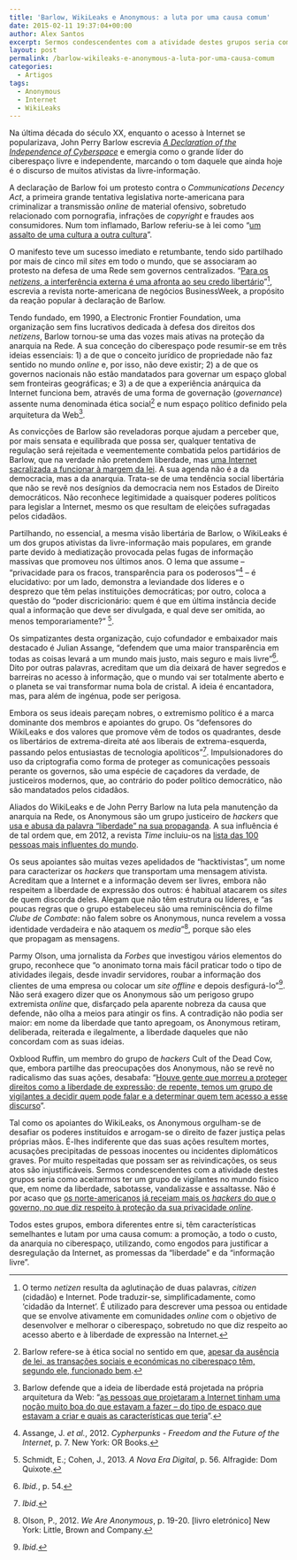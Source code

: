 ```yaml
---
title: 'Barlow, WikiLeaks e Anonymous: a luta por uma causa comum'
date: 2015-02-11 19:37:04+00:00
author: Alex Santos
excerpt: Sermos condescendentes com a atividade destes grupos seria como aceitarmos ter um grupo de vigilantes no mundo físico que, em nome da liberdade, sabotasse, vandalizasse e assaltasse
layout: post
permalink: /barlow-wikileaks-e-anonymous-a-luta-por-uma-causa-comum
categories:
  - Artigos
tags:
  - Anonymous
  - Internet
  - WikiLeaks
---
```

Na última década do século XX, enquanto o acesso à Internet se popularizava, John Perry Barlow escrevia <a href="https://projects.eff.org/~barlow/Declaration-Final.html" target="_blank"><em>A Declaration of the Independence of Cyberspace</em></a> e emergia como o grande líder do ciberespaço livre e independente, marcando o tom daquele que ainda hoje é o discurso de muitos ativistas da livre-informação.

A declaração de Barlow foi um protesto contra o _Communications Decency Act_, a primeira grande tentativa legislativa norte-americana para criminalizar a transmissão _online_ de material ofensivo, sobretudo relacionado com pornografia, infrações de _copyright_ e fraudes aos consumidores. Num tom inflamado, Barlow referiu-se à lei como “<a href="http://www.businessweek.com/1996/19/b347472.htm" target="_blank">um assalto de uma cultura a outra cultura</a>”.

O manifesto teve um sucesso imediato e retumbante, tendo sido partilhado por mais de cinco mil _sites_ em todo o mundo, que se associaram ao protesto na defesa de uma Rede sem governos centralizados. “<a href="http://www.businessweek.com/1996/19/b347472.htm" target="_blank">Para os <em>netizens</em>, a interferência externa é uma afronta ao seu credo libertário</a>”[^1], escrevia a revista norte-americana de negócios BusinessWeek, a propósito da reação popular à declaração de Barlow.

Tendo fundado, em 1990, a Electronic Frontier Foundation, uma organização sem fins lucrativos dedicada à defesa dos direitos dos _netizens_, Barlow tornou-se uma das vozes mais ativas na proteção da anarquia na Rede. A sua conceção do ciberespaço pode resumir-se em três ideias essenciais: 1) a de que o conceito jurídico de propriedade não faz sentido no mundo _online_ e, por isso, não deve existir; 2) a de que os governos nacionais não estão mandatados para governar um espaço global sem fronteiras geográficas; e 3) a de que a experiência anárquica da Internet funciona bem, através de uma forma de governação (_governance_) assente numa denominada ética social[^2] e num espaço político definido pela arquitetura da Web[^3].

As convicções de Barlow são reveladoras porque ajudam a perceber que, por mais sensata e equilibrada que possa ser, qualquer tentativa de regulação será rejeitada e veementemente combatida pelos partidários de Barlow, que na verdade não pretendem liberdade, mas <a href="http://home.comcast.net/~reillyjones/critique.html" target="_blank">uma Internet sacralizada a funcionar à margem da lei</a>. A sua agenda não é a da democracia, mas a da anarquia. Trata-se de uma tendência social libertária que não se revê nos desígnios da democracia nem nos Estados de Direito democráticos. Não reconhece legitimidade a quaisquer poderes políticos para legislar a Internet, mesmo os que resultam de eleições sufragadas pelos cidadãos.

Partilhando, no essencial, a mesma visão libertária de Barlow, o WikiLeaks é um dos grupos ativistas da livre-informação mais populares, em grande parte devido à mediatização provocada pelas fugas de informação massivas que promoveu nos últimos anos. O lema que assume – “privacidade para os fracos, transparência para os poderosos”[^4] – é elucidativo: por um lado, demonstra a leviandade dos líderes e o desprezo que têm pelas instituições democráticas; por outro, coloca a questão do “poder discricionário: quem é que em última instância decide qual a informação que deve ser divulgada, e qual deve ser omitida, ao menos temporariamente?” [^5].

Os simpatizantes desta organização, cujo cofundador e embaixador mais destacado é Julian Assange, “defendem que uma maior transparência em todas as coisas levará a um mundo mais justo, mais seguro e mais livre”[^6]. Dito por outras palavras, acreditam que um dia deixará de haver segredos e barreiras no acesso à informação, que o mundo vai ser totalmente aberto e o planeta se vai transformar numa bola de cristal. A ideia é encantadora, mas, para além de ingénua, pode ser perigosa.

Embora os seus ideais pareçam nobres, o extremismo político é a marca dominante dos membros e apoiantes do grupo. Os “defensores do WikiLeaks e dos valores que promove vêm de todos os quadrantes, desde os libertários de extrema-direita até aos liberais de extrema-esquerda, passando pelos entusiastas de tecnologia apolíticos”[^7]. Impulsionadores do uso da criptografia como forma de proteger as comunicações pessoais perante os governos, são uma espécie de caçadores da verdade, de justiceiros modernos, que, ao contrário do poder político democrático, não são mandatados pelos cidadãos.

Aliados do WikiLeaks e de John Perry Barlow na luta pela manutenção da anarquia na Rede, os Anonymous são um grupo justiceiro de _hackers_ que <a href="http://www.youtube.com/watch?v=UukNM-DiSmk" target="_blank">usa e abusa da palavra “liberdade” na sua propaganda</a>. A sua influência é de tal ordem que, em 2012, a revista _Time_ incluiu-os na <a href="http://content.time.com/time/specials/packages/article/0,28804,2111975_2111976_2112122,00.html" target="_blank">lista das 100 pessoas mais influentes do mundo</a>.

Os seus apoiantes são muitas vezes apelidados de “hacktivistas”, um nome para caracterizar os _hackers_ que transportam uma mensagem ativista. Acreditam que a Internet e a informação devem ser livres, embora não respeitem a liberdade de expressão dos outros: é habitual atacarem os _sites_ de quem discorda deles. Alegam que não têm estrutura ou líderes, e “as poucas regras que o grupo estabeleceu são uma reminiscência do filme _Clube de Combate_: não falem sobre os Anonymous, nunca revelem a vossa identidade verdadeira e não ataquem os _media_”[^8], porque são eles que propagam as mensagens.

Parmy Olson, uma jornalista da _Forbes_ que investigou vários elementos do grupo, reconhece que “o anonimato torna mais fácil praticar todo o tipo de atividades ilegais, desde invadir servidores, roubar a informação dos clientes de uma empresa ou colocar um _site_ _offline_ e depois desfigurá-lo”[^9]. Não será exagero dizer que os Anonymous são um perigoso grupo extremista _online_ que, disfarçado pela aparente nobreza da causa que defende, não olha a meios para atingir os fins. A contradição não podia ser maior: em nome da liberdade que tanto apregoam, os Anonymous retiram, deliberada, reiterada e ilegalmente, a liberdade daqueles que não concordam com as suas ideias.

Oxblood Ruffin, um membro do grupo de _hackers_ Cult of the Dead Cow, que, embora partilhe das preocupações dos Anonymous, não se revê no radicalismo das suas ações, desabafa: “<a href="http://www.cnet.com/news/old-time-hacktivists-anonymous-youve-crossed-the-line/" target="_blank">Houve gente que morreu a proteger direitos como a liberdade de expressão; de repente, temos um grupo de vigilantes a decidir quem pode falar e a determinar quem tem acesso a esse discurso</a>”.

Tal como os apoiantes do WikiLeaks, os Anonymous orgulham-se de desafiar os poderes instituídos e arrogam-se o direito de fazer justiça pelas próprias mãos. É-lhes indiferente que das suas ações resultem mortes, acusações precipitadas de pessoas inocentes ou incidentes diplomáticos graves. Por muito respeitadas que possam ser as reivindicações, os seus atos são injustificáveis. Sermos condescendentes com a atividade destes grupos seria como aceitarmos ter um grupo de vigilantes no mundo físico que, em nome da liberdade, sabotasse, vandalizasse e assaltasse. Não é por acaso que <a href="http://www.theguardian.com/technology/2013/sep/05/us-online-privacy-pew-study" target="_blank">os norte-americanos já receiam mais os <em>hackers</em> do que o governo, no que diz respeito à proteção da sua privacidade <em>online</em></a>.

Todos estes grupos, embora diferentes entre si, têm características semelhantes e lutam por uma causa comum: a promoção, a todo o custo, da anarquia no ciberespaço, utilizando, como engodos para justificar a desregulação da Internet, as promessas da “liberdade” e da “informação livre”.

[^1]: O termo <em>netizen</em>[^10] resulta da aglutinação de duas palavras, <em>citizen</em> (cidadão) e Internet. Pode traduzir-se, simplificadamente, como ‘cidadão da Internet’. É utilizado para descrever uma pessoa ou entidade que se envolve ativamente em comunidades <em>online</em> com o objetivo de desenvolver e melhorar o ciberespaço, sobretudo no que diz respeito ao acesso aberto e à liberdade de expressão na Internet.

[^2]: Barlow refere-se à ética social no sentido em que, <a href="http://web.archive.org/web/20071009235727/http://www.india-today.com/btoday/20001206/interview.html" target="_blank">apesar da ausência de lei, as transações sociais e económicas no ciberespaço têm, segundo ele, funcionado bem</a>.

[^3]: Barlow defende que a ideia de liberdade está projetada na própria arquitetura da Web: “<a href="http://web.archive.org/web/20071009235727/http://www.india-today.com/btoday/20001206/interview.html" target="_blank">as pessoas que projetaram a Internet tinham uma noção muito boa do que estavam a fazer – do tipo de espaço que estavam a criar e quais as características que teria</a>”.

[^4]: Assange, J. <em>et al.</em>, 2012. <em>Cypherpunks - Freedom and the Future of the Internet</em>, p. 7. New York: OR Books.

[^5]: Schmidt, E.; Cohen, J., 2013. <em>A Nova Era Digital</em>, p. 56. Alfragide: Dom Quixote.

[^6]: <em>Ibid.</em>, p. 54.

[^7]: <em>Ibid</em>.

[^8]: Olson, P., 2012. <em>We Are Anonymous</em>, p. 19-20. [livro eletrónico] New York: Little, Brown and Company.

[^9]: <em>Ibid</em>.

[^10]: Hauben, M.; Hauben, R., 1997. <em>Netizens: On the History and Impact of Usenet and the Internet</em>, Los Alamitos: IEEE Computer Society.